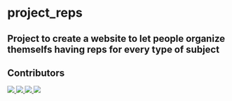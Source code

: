 # project_reps
## Project to create a website to let people organize themselfs having reps for every type of subject
###

## Contributors
<div>
    <a href="https://github.com/CICCIOSGAMINO/exide_vasche/graphs/contributors">
      <img src="https://contrib.rocks/image?repo=CICCIOSGAMINO/exide_vasche" />
    </a>
    <a href="https://github.com/GigiClandestino/project_reps/graphs/contributors">
      <img src="https://contrib.rocks/image?repo=GigiClandestino/project_reps" />
    </a>
    <a href="https://github.com/DuilioSeghezzi/personal-portfolio/graphs/contributors">
      <img src="https://contrib.rocks/image?repo=DuilioSeghezzi/personal-portfolio" />
    </a>
    <a href="https://github.com/Paldo70/gigiTerrone/graphs/contributors">
  <img src="https://contrib.rocks/image?repo=Paldo70/gigiTerrone" />
    </a>
</div>
